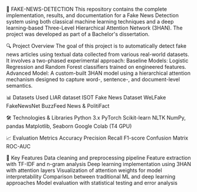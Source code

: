 📰 FAKE-NEWS-DETECTION
This repository contains the complete implementation, results, and documentation for a Fake News Detection system using both classical machine learning techniques and a deep learning-based Three-Level Hierarchical Attention Network (3HAN). The project was developed as part of a Bachelor's dissertation.

🔍 Project Overview
The goal of this project is to automatically detect fake news articles using textual data collected from various real-world datasets. It involves a two-phased experimental approach:
Baseline Models: Logistic Regression and Random Forest classifiers trained on engineered features.
Advanced Model: A custom-built 3HAN model using a hierarchical attention mechanism designed to capture word-, sentence-, and document-level semantics.

📊 Datasets Used
LIAR dataset
ISOT Fake News Dataset
WeLFake
FakeNewsNet
BuzzFeed News & PolitiFact

🛠️ Technologies & Libraries
Python 3.x
PyTorch
Scikit-learn
NLTK
NumPy, pandas
Matplotlib, Seaborn
Google Colab (T4 GPU)

📈 Evaluation Metrics
Accuracy
Precision
Recall
F1-score
Confusion Matrix
ROC-AUC

🧠 Key Features
Data cleaning and preprocessing pipeline
Feature extraction with TF-IDF and n-gram analysis
Deep learning implementation using 3HAN with attention layers
Visualization of attention weights for model interpretability
Comparison between traditional ML and deep learning approaches
Model evaluation with statistical testing and error analysis

